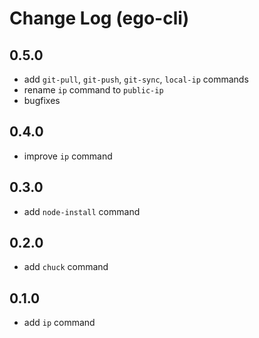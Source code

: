 # Change Log (ego-cli)

## 0.5.0

* add `git-pull`, `git-push`, `git-sync`, `local-ip` commands
* rename `ip` command to `public-ip`
* bugfixes

## 0.4.0

* improve `ip` command

## 0.3.0

* add `node-install` command

## 0.2.0

* add `chuck` command


## 0.1.0

* add `ip` command
